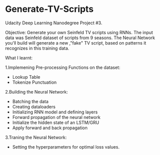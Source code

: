 # Generate-TV-Scripts
Udacity Deep Learning Nanodegree Project #3.

Objective: Generate your own Seinfeld TV scripts using RNNs. The input data was Seinfeld dataset of scripts from 9 seasons. The Neural Network you'll build will generate a new ,"fake" TV script, based on patterns it recognizes in this training data.

What I learnt:

1.Implemening Pre-processing Functions on the dataset:

 * Lookup Table
 * Tokenize Punctuation
 
2.Building the Neural Network:

 * Batching the data
 * Creating dataloaders
 * Initializing RNN model and defining layers
 * Forward propagation of the neural network
 * Initialize the hidden state of an LSTM/GRU
 * Apply forward and back propagation


3.Traning the Neural Network:

 * Setting the hyperparameters for optimal loss values.
